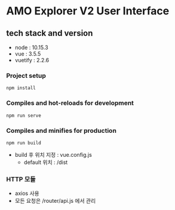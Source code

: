 # AMO Explorer V2 User Interface

## tech stack and version
* node : 10.15.3
* vue : 3.5.5
* vuetify : 2.2.6


### Project setup
```
npm install
```

### Compiles and hot-reloads for development
```
npm run serve
```

### Compiles and minifies for production
```
npm run build
```
* build 후 위치 지정 : vue.config.js
  * default 위치 : /dist

### HTTP 모듈
* axios 사용
* 모든 요청은 /router/api.js 에서 관리
